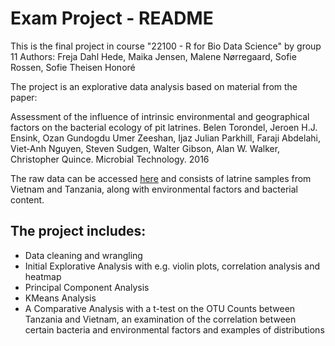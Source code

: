 # Exam Project - README
This is the final project in course "22100 - R for Bio Data Science" by group 11 
Authors: Freja Dahl Hede, Maika Jensen, Malene Nørregaard, Sofie Rossen, Sofie Theisen Honoré

The project is an explorative data analysis based on material from the paper: 

Assessment of the influence of intrinsic environmental and geographical factors on the bacterial ecology of pit latrines.
Belen Torondel, Jeroen H.J. Ensink,  Ozan Gundogdu  Umer Zeeshan, Ijaz  Julian Parkhill,  Faraji Abdelahi, Viet‐Anh Nguyen, Steven Sudgen, Walter Gibson, Alan W. Walker, Christopher Quince.
Microbial Technology. 2016

The raw data can be accessed [here](http://userweb.eng.gla.ac.uk/umer.ijaz/bioinformatics/ecological.html) and consists of latrine samples from Vietnam and Tanzania, along with environmental factors and bacterial content. 

## The project includes:
- Data cleaning and wrangling
- Initial Explorative Analysis with e.g. violin plots, correlation analysis and heatmap 
- Principal Component Analysis
- KMeans Analysis
- A Comparative Analysis with a t-test on the OTU Counts between Tanzania and Vietnam, an examination of the correlation between certain bacteria
and environmental factors and examples of distributions
